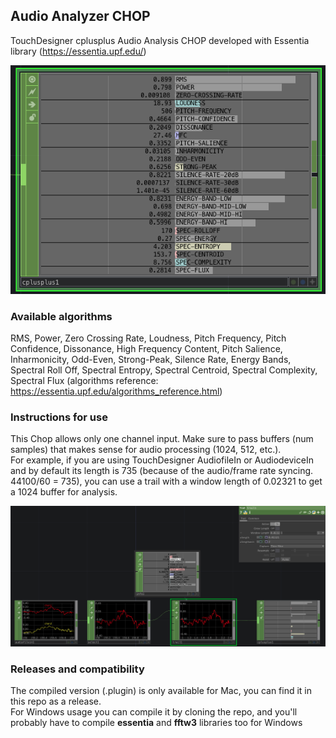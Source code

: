 ## Audio Analyzer CHOP

TouchDesigner cplusplus Audio Analysis CHOP developed with Essentia library (https://essentia.upf.edu/) 

![alt text](screenshot/screenshot.png)

### Available algorithms

RMS, Power, Zero Crossing Rate, Loudness, Pitch Frequency, Pitch Confidence, Dissonance, High Frequency Content, Pitch Salience, Inharmonicity, Odd-Even, Strong-Peak, Silence Rate, Energy Bands, Spectral Roll Off, Spectral Entropy, Spectral Centroid, Spectral Complexity, Spectral Flux (algorithms reference: https://essentia.upf.edu/algorithms_reference.html)

### Instructions for use

This Chop allows only one channel input. Make sure to pass buffers (num samples) that makes sense for audio processing (1024, 512, etc.).
<br>For example, if you are using TouchDesigner AudiofileIn or AudiodeviceIn and by default its length is 735 (because of the audio/frame rate syncing. 44100/60 = 735), you can use a trail with a window length of 0.02321 to get a 1024 buffer for analysis.

![alt text](screenshot/screenshotTD.png)

### Releases and compatibility

The compiled version (.plugin) is only available for Mac, you can find it in this repo as a release. <br>For Windows usage you can compile it by cloning the repo, and you'll probably have to compile **essentia** and **fftw3** libraries too for Windows


